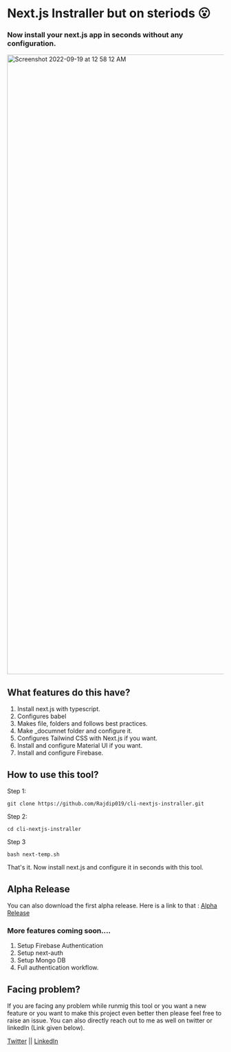 # Next.js Instraller but on steriods 😮
### Now install your next.js app in seconds without any configuration.
<img width="1440" alt="Screenshot 2022-09-19 at 12 58 12 AM" src="https://user-images.githubusercontent.com/91758830/190925009-bc3673b3-cdd0-4a85-ab16-56a90260c07e.png">

## What features do this have?
1. Install next.js with typescript.
2. Configures babel
3. Makes file, folders and follows best practices.
4. Make _documnet folder and configure it.
5. Configures Tailwind CSS with Next.js if you want.
6. Install and configure Material UI if you want.
7. Install and configure Firebase.

## How to use this tool?
Step 1:
```
git clone https://github.com/Rajdip019/cli-nextjs-instraller.git
```

Step 2: 
```
cd cli-nextjs-instraller
```

Step 3
```
bash next-temp.sh
```

That's it. Now install next.js and configure it in seconds with this tool.

## Alpha Release

You can also download the first alpha release. Here is a link to that : [Alpha Release](https://github.com/Rajdip019/cli-nextjs-instraller/releases/tag/alpha)

### More features coming soon....
1. Setup Firebase Authentication
2. Setup next-auth
3. Setup Mongo DB
4. Full authentication workflow.

## Facing problem?

If you are facing any problem while runmig this tool or you want a new feature or you want to make this project even better then please feel free to raise an issue. You can also directly reach out to me as well on twitter or linkedIn (Link given below).

[Twitter](https://twitter.com/RajdeepS019) || 
[LinkedIn](https://www.linkedin.com/in/rajdeep-sengupta/)
